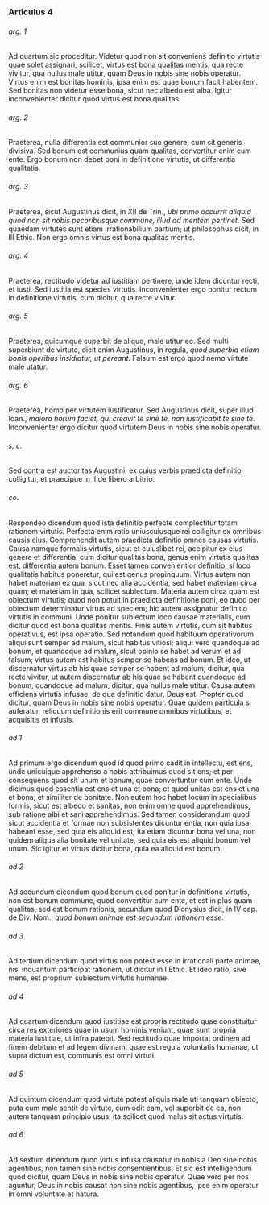 ### Articulus 4

###### arg. 1
Ad quartum sic proceditur. Videtur quod non sit conveniens definitio virtutis quae solet assignari, scilicet, virtus est bona qualitas mentis, qua recte vivitur, qua nullus male utitur, quam Deus in nobis sine nobis operatur. Virtus enim est bonitas hominis, ipsa enim est quae bonum facit habentem. Sed bonitas non videtur esse bona, sicut nec albedo est alba. Igitur inconvenienter dicitur quod virtus est bona qualitas.

###### arg. 2
Praeterea, nulla differentia est communior suo genere, cum sit generis divisiva. Sed bonum est communius quam qualitas, convertitur enim cum ente. Ergo bonum non debet poni in definitione virtutis, ut differentia qualitatis.

###### arg. 3
Praeterea, sicut Augustinus dicit, in XII de Trin., *ubi primo occurrit aliquid quod non sit nobis pecoribusque commune, illud ad mentem pertinet*. Sed quaedam virtutes sunt etiam irrationabilium partium; ut philosophus dicit, in III Ethic. Non ergo omnis virtus est bona qualitas mentis.

###### arg. 4
Praeterea, rectitudo videtur ad iustitiam pertinere, unde idem dicuntur recti, et iusti. Sed iustitia est species virtutis. Inconvenienter ergo ponitur rectum in definitione virtutis, cum dicitur, qua recte vivitur.

###### arg. 5
Praeterea, quicumque superbit de aliquo, male utitur eo. Sed multi superbiunt de virtute, dicit enim Augustinus, in regula, *quod superbia etiam bonis operibus insidiatur, ut pereant*. Falsum est ergo quod nemo virtute male utatur.

###### arg. 6
Praeterea, homo per virtutem iustificatur. Sed Augustinus dicit, super illud Ioan., *maiora horum faciet, qui creavit te sine te, non iustificabit te sine te*. Inconvenienter ergo dicitur quod virtutem Deus in nobis sine nobis operatur.

###### s. c.
Sed contra est auctoritas Augustini, ex cuius verbis praedicta definitio colligitur, et praecipue in II de libero arbitrio.

###### co.
Respondeo dicendum quod ista definitio perfecte complectitur totam rationem virtutis. Perfecta enim ratio uniuscuiusque rei colligitur ex omnibus causis eius. Comprehendit autem praedicta definitio omnes causas virtutis. Causa namque formalis virtutis, sicut et cuiuslibet rei, accipitur ex eius genere et differentia, cum dicitur qualitas bona, genus enim virtutis qualitas est, differentia autem bonum. Esset tamen convenientior definitio, si loco qualitatis habitus poneretur, qui est genus propinquum. Virtus autem non habet materiam ex qua, sicut nec alia accidentia, sed habet materiam circa quam; et materiam in qua, scilicet subiectum. Materia autem circa quam est obiectum virtutis; quod non potuit in praedicta definitione poni, eo quod per obiectum determinatur virtus ad speciem; hic autem assignatur definitio virtutis in communi. Unde ponitur subiectum loco causae materialis, cum dicitur quod est bona qualitas mentis. Finis autem virtutis, cum sit habitus operativus, est ipsa operatio. Sed notandum quod habituum operativorum aliqui sunt semper ad malum, sicut habitus vitiosi; aliqui vero quandoque ad bonum, et quandoque ad malum, sicut opinio se habet ad verum et ad falsum; virtus autem est habitus semper se habens ad bonum. Et ideo, ut discernatur virtus ab his quae semper se habent ad malum, dicitur, qua recte vivitur, ut autem discernatur ab his quae se habent quandoque ad bonum, quandoque ad malum, dicitur, qua nullus male utitur. Causa autem efficiens virtutis infusae, de qua definitio datur, Deus est. Propter quod dicitur, quam Deus in nobis sine nobis operatur. Quae quidem particula si auferatur, reliquum definitionis erit commune omnibus virtutibus, et acquisitis et infusis.

###### ad 1
Ad primum ergo dicendum quod id quod primo cadit in intellectu, est ens, unde unicuique apprehenso a nobis attribuimus quod sit ens; et per consequens quod sit unum et bonum, quae convertuntur cum ente. Unde dicimus quod essentia est ens et una et bona; et quod unitas est ens et una et bona; et similiter de bonitate. Non autem hoc habet locum in specialibus formis, sicut est albedo et sanitas, non enim omne quod apprehendimus, sub ratione albi et sani apprehendimus. Sed tamen considerandum quod sicut accidentia et formae non subsistentes dicuntur entia, non quia ipsa habeant esse, sed quia eis aliquid est; ita etiam dicuntur bona vel una, non quidem aliqua alia bonitate vel unitate, sed quia eis est aliquid bonum vel unum. Sic igitur et virtus dicitur bona, quia ea aliquid est bonum.

###### ad 2
Ad secundum dicendum quod bonum quod ponitur in definitione virtutis, non est bonum commune, quod convertitur cum ente, et est in plus quam qualitas, sed est bonum rationis, secundum quod Dionysius dicit, in IV cap. de Div. Nom., *quod bonum animae est secundum rationem esse*.

###### ad 3
Ad tertium dicendum quod virtus non potest esse in irrationali parte animae, nisi inquantum participat rationem, ut dicitur in I Ethic. Et ideo ratio, sive mens, est proprium subiectum virtutis humanae.

###### ad 4
Ad quartum dicendum quod iustitiae est propria rectitudo quae constituitur circa res exteriores quae in usum hominis veniunt, quae sunt propria materia iustitiae, ut infra patebit. Sed rectitudo quae importat ordinem ad finem debitum et ad legem divinam, quae est regula voluntatis humanae, ut supra dictum est, communis est omni virtuti.

###### ad 5
Ad quintum dicendum quod virtute potest aliquis male uti tanquam obiecto, puta cum male sentit de virtute, cum odit eam, vel superbit de ea, non autem tanquam principio usus, ita scilicet quod malus sit actus virtutis.

###### ad 6
Ad sextum dicendum quod virtus infusa causatur in nobis a Deo sine nobis agentibus, non tamen sine nobis consentientibus. Et sic est intelligendum quod dicitur, quam Deus in nobis sine nobis operatur. Quae vero per nos aguntur, Deus in nobis causat non sine nobis agentibus, ipse enim operatur in omni voluntate et natura.


